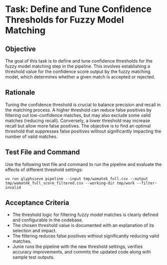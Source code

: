 # Task: Define and Tune Confidence Thresholds for Fuzzy Model Matching

## Objective

The goal of this task is to define and tune confidence thresholds for the fuzzy model matching step in the pipeline. This involves establishing a threshold value for the confidence score output by the fuzzy matching model, which determines whether a given match is accepted or rejected.

## Rationale

Tuning the confidence threshold is crucial to balance precision and recall in the matching process. A higher threshold can reduce false positives by filtering out low-confidence matches, but may also exclude some valid matches (reducing recall). Conversely, a lower threshold may increase recall but allow more false positives. The objective is to find an optimal threshold that suppresses false positives without significantly impacting the number of valid matches.

## Test File and Command

Use the following test file and command to run the pipeline and evaluate the effects of different threshold settings:

```
uv run glyphsieve pipeline --input tmp/wamatek_full.csv --output tmp/wamatek_full_score_filtered.csv --working-dir tmp/work --filter-invalid
```

## Acceptance Criteria

- The threshold logic for filtering fuzzy model matches is clearly defined and configurable in the codebase.
- The chosen threshold value is documented with an explanation of its selection and impact.
- The filtering reduces false positives without significantly reducing valid matches.
- Junie runs the pipeline with the new threshold settings, verifies accuracy improvements, and commits the updated code along with sample test outputs.
